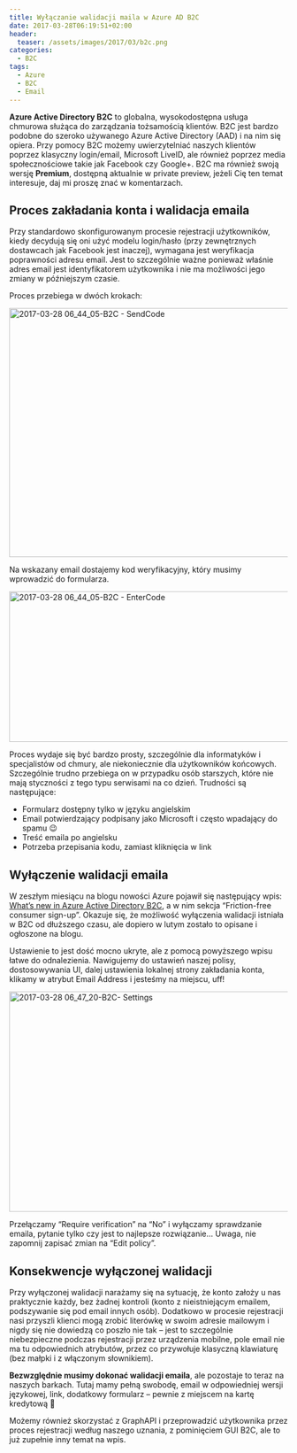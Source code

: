 ```yaml
---
title: Wyłączanie walidacji maila w Azure AD B2C
date: 2017-03-28T06:19:51+02:00
header:
  teaser: /assets/images/2017/03/b2c.png
categories:
  - B2C
tags:
  - Azure
  - B2C
  - Email
---
```

**Azure Active Directory B2C** to globalna, wysokodostępna usługa chmurowa służąca do zarządzania tożsamością klientów. B2C jest bardzo podobne do szeroko używanego Azure Active Directory (AAD) i na nim się opiera. Przy pomocy B2C możemy uwierzytelniać naszych klientów poprzez klasyczny login/email, Microsoft LiveID, ale również poprzez media społecznościowe takie jak Facebook czy Google+. B2C ma również swoją wersję **Premium**, dostępną aktualnie w private preview, jeżeli Cię ten temat interesuje, daj mi proszę znać w komentarzach.

## Proces zakładania konta i walidacja emaila

Przy standardowo skonfigurowanym procesie rejestracji użytkowników, kiedy decydują się oni użyć modelu login/hasło (przy zewnętrznych dostawcach jak Facebook jest inaczej), wymagana jest weryfikacja poprawności adresu email. Jest to szczególnie ważne ponieważ właśnie adres email jest identyfikatorem użytkownika i nie ma możliwości jego zmiany w późniejszym czasie.

Proces przebiega w dwóch krokach:

<img class="alignnone size-full wp-image-217" src="http://marek.grabarze.com/wp-content/uploads/2017/03/2017-03-28-06_44_05-b2c-sendcode.png" alt="2017-03-28 06_44_05-B2C - SendCode" width="679" height="450" srcset="https://marekgrabarz.pl/wp-content/uploads/2017/03/2017-03-28-06_44_05-b2c-sendcode.png 679w, https://marekgrabarz.pl/wp-content/uploads/2017/03/2017-03-28-06_44_05-b2c-sendcode-300x199.png 300w" sizes="(max-width: 679px) 100vw, 679px" /> 

Na wskazany email dostajemy kod weryfikacyjny, który musimy wprowadzić do formularza.

<img class="alignnone size-full wp-image-216" src="http://marek.grabarze.com/wp-content/uploads/2017/03/2017-03-28-06_44_05-b2c-entercode.png" alt="2017-03-28 06_44_05-B2C - EnterCode" width="520" height="272" srcset="https://marekgrabarz.pl/wp-content/uploads/2017/03/2017-03-28-06_44_05-b2c-entercode.png 520w, https://marekgrabarz.pl/wp-content/uploads/2017/03/2017-03-28-06_44_05-b2c-entercode-300x157.png 300w" sizes="(max-width: 520px) 100vw, 520px" /> 

Proces wydaje się być bardzo prosty, szczególnie dla informatyków i specjalistów od chmury, ale niekoniecznie dla użytkowników końcowych. Szczególnie trudno przebiega on w przypadku osób starszych, które nie mają styczności z tego typu serwisami na co dzień. Trudności są następujące:

  * Formularz dostępny tylko w języku angielskim
  * Email potwierdzający podpisany jako Microsoft i często wpadający do spamu 😉
  * Treść emaila po angielsku
  * Potrzeba przepisania kodu, zamiast kliknięcia w link

## Wyłączenie walidacji emaila

W zeszłym miesiącu na blogu nowości Azure pojawił się następujący wpis: <a href="https://azure.microsoft.com/en-us/blog/new-in-azure-ad-b2c/" target="_blank" rel="noopener noreferrer">What&#8217;s new in Azure Active Directory B2C</a>, a w nim sekcja &#8220;Friction-free consumer sign-up&#8221;. Okazuje się, że możliwość wyłączenia walidacji istniała w B2C od dłuższego czasu, ale dopiero w lutym zostało to opisane i ogłoszone na blogu.

Ustawienie to jest dość mocno ukryte, ale z pomocą powyższego wpisu łatwe do odnalezienia. Nawigujemy do ustawień naszej polisy, dostosowywania UI, dalej ustawienia lokalnej strony zakładania konta, klikamy w atrybut Email Address i jesteśmy na miejscu, uff!

<img class="alignnone size-full wp-image-218" src="http://marek.grabarze.com/wp-content/uploads/2017/03/2017-03-28-06_47_20-b2c-settings.png" alt="2017-03-28 06_47_20-B2C- Settings" width="1199" height="398" srcset="https://marekgrabarz.pl/wp-content/uploads/2017/03/2017-03-28-06_47_20-b2c-settings.png 1199w, https://marekgrabarz.pl/wp-content/uploads/2017/03/2017-03-28-06_47_20-b2c-settings-300x100.png 300w, https://marekgrabarz.pl/wp-content/uploads/2017/03/2017-03-28-06_47_20-b2c-settings-768x255.png 768w, https://marekgrabarz.pl/wp-content/uploads/2017/03/2017-03-28-06_47_20-b2c-settings-1024x340.png 1024w" sizes="(max-width: 1199px) 100vw, 1199px" /> 

Przełączamy &#8220;Require verification&#8221; na &#8220;No&#8221; i wyłączamy sprawdzanie emaila, pytanie tylko czy jest to najlepsze rozwiązanie&#8230; Uwaga, nie zapomnij zapisać zmian na &#8220;Edit policy&#8221;.

## Konsekwencje wyłączonej walidacji

Przy wyłączonej walidacji narażamy się na sytuację, że konto założy u nas praktycznie każdy, bez żadnej kontroli (konto z nieistniejącym emailem, podszywanie się pod email innych osób). Dodatkowo w procesie rejestracji nasi przyszli klienci mogą zrobić literówkę w swoim adresie mailowym i nigdy się nie dowiedzą co poszło nie tak &#8211; jest to szczególnie niebezpieczne podczas rejestracji przez urządzenia mobilne, pole email nie ma tu odpowiednich atrybutów, przez co przywołuje klasyczną klawiaturę (bez małpki i z włączonym słownikiem).

**Bezwzględnie musimy dokonać walidacji emaila**, ale pozostaje to teraz na naszych barkach. Tutaj mamy pełną swobodę, email w odpowiedniej wersji językowej, link, dodatkowy formularz &#8211; pewnie z miejscem na kartę kredytową 🙂

Możemy również skorzystać z GraphAPI i przeprowadzić użytkownika przez proces rejestracji według naszego uznania, z pominięciem GUI B2C, ale to już zupełnie inny temat na wpis.